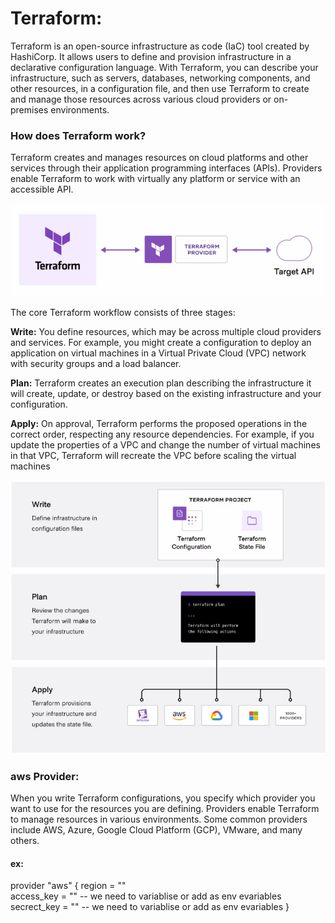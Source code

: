 # Terraform:

Terraform is an open-source infrastructure as code (IaC) tool created by HashiCorp. It allows users to define and provision infrastructure in a declarative configuration language. With Terraform, you can describe your infrastructure, such as servers, databases, networking components, and other resources, in a configuration file, and then use Terraform to create and manage those resources across various cloud providers or on-premises environments.

### How does Terraform work?
Terraform creates and manages resources on cloud platforms and other services through their application programming interfaces (APIs). Providers enable Terraform to work with virtually any platform or service with an accessible API.

![Terraform](Terraform.jpg)

The core Terraform workflow consists of three stages:

**Write:** You define resources, which may be across multiple cloud providers and services. For example, you might create a configuration to deploy an application on virtual machines in a Virtual Private Cloud (VPC) network with security groups and a load balancer.

**Plan:** Terraform creates an execution plan describing the infrastructure it will create, update, or destroy based on the existing infrastructure and your configuration.

**Apply:** On approval, Terraform performs the proposed operations in the correct order, respecting any resource dependencies. For example, if you update the properties of a VPC and change the number of virtual machines in that VPC, Terraform will recreate the VPC before scaling the virtual machines

![TF-workflows](TF-workflows.png)

### aws Provider:
When you write Terraform configurations, you specify which provider you want to use for the resources you are defining. Providers enable Terraform to manage resources in various environments. Some common providers include AWS, Azure, Google Cloud Platform (GCP), VMware, and many others.

#### ex:
provider "aws" {
    region = ""                                 
    access_key = "" -- we need to variablise or add as env evariables                                                                            
    secrect_key = "" -- we need to variablise or add as env evariables
}


